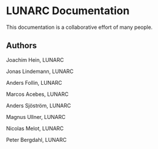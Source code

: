 # LUNARC Documentation

This documentation is a collaborative effort of many people.

## Authors

Joachim Hein, LUNARC

Jonas Lindemann, LUNARC

Anders Follin, LUNARC

Marcos Acebes, LUNARC

Anders Sjöström, LUNARC

Magnus Ullner, LUNARC

Nicolas Melot, LUNARC

Peter Bergdahl, LUNARC